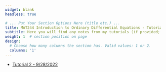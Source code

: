 ```yaml
---
widget: blank
headless: true

# ... Put Your Section Options Here (title etc.) ...
title: MAT244 Introduction to Ordinary Differential Equations - Tutorial Notes
subtitle: Here you will find any notes from my tutorials (if provided; for most tutorials I will not be providing supplementary materials so please make sure to attend). If you find errors, please feel free to [contact me](https://davidknapik.com/#contact).
weight: 1  # section position on page
design:
  # Choose how many columns the section has. Valid values: 1 or 2.
  columns: '1'
--- 
```


- [Tutorial 2 - 9/28/2022](https://github.com/Dknapik/website-academic/blob/master/content/MAT244/244TUT_SEP28.pdf)

